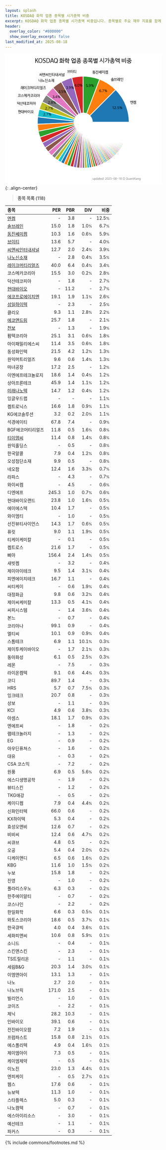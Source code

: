 ```yaml
---
layout: splash
title: KOSDAQ 화학 업종 종목별 시가총액 비중
excerpt: KOSDAQ 화학 업종 종목별 시가총액 비중입니다. 종목별로 주요 재무 지표를 함께 표시합니다.
header:
  overlay_color: "#800000"
  show_overlay_excerpt: false
last_modified_at: 2025-08-18
---
```



![KOSDAQ 화학 업종 종목별 시가총액 비중](/stats/sector/images/kosdaq_업종_화학_종목.png){: .align-center}


> **종목 목록 (118)**<a id="list"></a>

| **종목** | **PER** | **PBR** | **DIV** | **비중** |
| :------- | ------: | ------: | ------: | -------: |
| [엔켐](/348370/) | - | 3.8 | - | 12.5<small>%</small> |
| [솔브레인](/357780/) | 15.0 | 1.8 | 1.0<small>%</small> | 6.7<small>%</small> |
| [동진쎄미켐](/005290/) | 10.3 | 1.6 | 0.6<small>%</small> | 5.9<small>%</small> |
| [브이티](/018290/) | 13.6 | 5.7 | - | 4.0<small>%</small> |
| [씨앤씨인터내셔널](/352480/) | 12.7 | 2.0 | 2.4<small>%</small> | 3.9<small>%</small> |
| [나노신소재](/121600/) | - | 2.8 | 0.4<small>%</small> | 3.5<small>%</small> |
| [레이크머티리얼즈](/281740/) | 40.0 | 6.4 | 0.4<small>%</small> | 3.4<small>%</small> |
| 코스메카코리아 | 15.5 | 3.0 | 0.2<small>%</small> | 2.8<small>%</small> |
| 덕산테코피아 | - | 1.8 | - | 2.7<small>%</small> |
| [현대바이오](/048410/) | - | 11.2 | - | 2.7<small>%</small> |
| [에코프로에이치엔](/383310/) | 19.1 | 1.9 | 1.1<small>%</small> | 2.6<small>%</small> |
| [성일하이텍](/365340/) | - | 2.3 | - | 2.5<small>%</small> |
| 클리오 | 9.3 | 1.1 | 2.8<small>%</small> | 2.2<small>%</small> |
| [에코앤드림](/101360/) | 25.7 | 1.8 | - | 2.1<small>%</small> |
| [천보](/278280/) | - | 1.3 | - | 1.9<small>%</small> |
| 펌텍코리아 | 25.1 | 3.1 | 0.6<small>%</small> | 1.8<small>%</small> |
| 아이패밀리에스씨 | 11.4 | 3.5 | 0.6<small>%</small> | 1.8<small>%</small> |
| 동성화인텍 | 21.5 | 4.2 | 1.2<small>%</small> | 1.3<small>%</small> |
| 원익머트리얼즈 | 9.6 | 0.6 | 1.4<small>%</small> | 1.3<small>%</small> |
| 마녀공장 | 17.2 | 2.5 | - | 1.2<small>%</small> |
| 이엔에프테크놀로지 | 18.6 | 1.4 | 0.4<small>%</small> | 1.2<small>%</small> |
| 상아프론테크 | 45.9 | 1.4 | 1.1<small>%</small> | 1.2<small>%</small> |
| [미래나노텍](/095500/) | 14.7 | 1.2 | 0.4<small>%</small> | 1.2<small>%</small> |
| 잉글우드랩 | - | - | - | 1.1<small>%</small> |
| 켐트로닉스 | 16.6 | 1.8 | 0.9<small>%</small> | 1.1<small>%</small> |
| KG에코솔루션 | 3.2 | 0.2 | 2.0<small>%</small> | 1.1<small>%</small> |
| 석경에이티 | 67.8 | 7.4 | - | 0.9<small>%</small> |
| BGF에코머티리얼즈 | 11.8 | 0.5 | 1.6<small>%</small> | 0.8<small>%</small> |
| [티이엠씨](/425040/) | 11.4 | 0.8 | 1.4<small>%</small> | 0.8<small>%</small> |
| 원익홀딩스 | - | 0.5 | - | 0.8<small>%</small> |
| 한국알콜 | 7.9 | 0.4 | 1.2<small>%</small> | 0.8<small>%</small> |
| 오성첨단소재 | 9.9 | 0.5 | - | 0.8<small>%</small> |
| 네오팜 | 12.4 | 1.6 | 3.3<small>%</small> | 0.7<small>%</small> |
| 라파스 | - | 4.3 | - | 0.7<small>%</small> |
| 와이씨켐 | - | 4.5 | - | 0.6<small>%</small> |
| 디엔에프 | 245.3 | 1.0 | 0.7<small>%</small> | 0.6<small>%</small> |
| 현대바이오랜드 | 23.8 | 1.0 | 1.6<small>%</small> | 0.5<small>%</small> |
| 에이에스텍 | 10.4 | 1.7 | - | 0.5<small>%</small> |
| 와이엠티 | - | 1.0 | - | 0.5<small>%</small> |
| 선진뷰티사이언스 | 14.3 | 1.7 | 0.6<small>%</small> | 0.5<small>%</small> |
| 퓨릿 | 9.0 | 1.1 | 1.9<small>%</small> | 0.5<small>%</small> |
| 티케이케미칼 | - | 0.1 | - | 0.5<small>%</small> |
| 켐트로스 | 21.6 | 1.7 | - | 0.5<small>%</small> |
| 삐아 | 156.4 | 2.4 | 1.4<small>%</small> | 0.5<small>%</small> |
| 새빗켐 | - | 3.2 | - | 0.4<small>%</small> |
| 제이아이테크 | 9.5 | 1.4 | 3.1<small>%</small> | 0.4<small>%</small> |
| 피엔에이치테크 | 16.7 | 1.1 | - | 0.4<small>%</small> |
| 씨티케이 | - | 0.6 | 1.9<small>%</small> | 0.4<small>%</small> |
| 대정화금 | 9.8 | 0.6 | 3.2<small>%</small> | 0.4<small>%</small> |
| 제이씨케미칼 | 13.3 | 0.5 | 4.1<small>%</small> | 0.4<small>%</small> |
| 씨피시스템 | - | 1.4 | 3.6<small>%</small> | 0.4<small>%</small> |
| 본느 | - | 0.7 | - | 0.4<small>%</small> |
| 코리아나 | 99.1 | 0.9 | - | 0.4<small>%</small> |
| 엘티씨 | 10.1 | 0.9 | 0.9<small>%</small> | 0.4<small>%</small> |
| 스톰테크 | 6.9 | 1.1 | 10.1<small>%</small> | 0.3<small>%</small> |
| 제이투케이바이오 | - | 1.7 | 2.1<small>%</small> | 0.3<small>%</small> |
| 동아화성 | 6.1 | 0.5 | 2.5<small>%</small> | 0.3<small>%</small> |
| 레몬 | - | 7.5 | - | 0.3<small>%</small> |
| 라이온켐텍 | 9.1 | 0.6 | 4.4<small>%</small> | 0.3<small>%</small> |
| 코디 | 89.7 | 1.4 | - | 0.3<small>%</small> |
| HRS | 5.7 | 0.7 | 7.5<small>%</small> | 0.3<small>%</small> |
| 잉크테크 | 20.7 | 0.8 | - | 0.3<small>%</small> |
| 상보 | - | 1.1 | - | 0.3<small>%</small> |
| KCI | 4.9 | 0.6 | 3.8<small>%</small> | 0.3<small>%</small> |
| 아셈스 | 18.1 | 1.7 | 0.9<small>%</small> | 0.3<small>%</small> |
| 엔에프씨 | - | 1.8 | - | 0.2<small>%</small> |
| 램테크놀러지 | - | 1.3 | - | 0.2<small>%</small> |
| EG | - | 0.9 | - | 0.2<small>%</small> |
| 아우딘퓨쳐스 | - | 1.6 | - | 0.2<small>%</small> |
| 대유 | - | 0.3 | - | 0.2<small>%</small> |
| CSA 코스믹 | - | 7.2 | - | 0.2<small>%</small> |
| 원풍 | 6.9 | 0.5 | 5.6<small>%</small> | 0.2<small>%</small> |
| 에스디생명공학 | - | 1.9 | - | 0.2<small>%</small> |
| 뷰티스킨 | - | 1.2 | - | 0.2<small>%</small> |
| TKG애강 | - | 0.5 | - | 0.2<small>%</small> |
| 케이디켐 | 7.9 | 0.4 | 4.4<small>%</small> | 0.2<small>%</small> |
| 신화인터텍 | 66.0 | 0.6 | - | 0.2<small>%</small> |
| KX하이텍 | 5.3 | 0.4 | - | 0.2<small>%</small> |
| 효성오앤비 | 12.6 | 0.7 | - | 0.2<small>%</small> |
| 비비씨 | 12.4 | 0.6 | 4.7<small>%</small> | 0.2<small>%</small> |
| 씨큐브 | 4.8 | 0.5 | - | 0.2<small>%</small> |
| 오공 | 5.4 | 0.4 | 2.0<small>%</small> | 0.2<small>%</small> |
| 디케이앤디 | 6.5 | 0.6 | 1.6<small>%</small> | 0.2<small>%</small> |
| KBG | 11.6 | 1.0 | 1.5<small>%</small> | 0.2<small>%</small> |
| 누보 | 15.8 | 1.8 | - | 0.2<small>%</small> |
| 진영 | - | 1.0 | - | 0.2<small>%</small> |
| 폴라리스우노 | 6.3 | 0.3 | - | 0.2<small>%</small> |
| 한주에이알티 | - | 0.7 | - | 0.2<small>%</small> |
| 코스나인 | - | 2.2 | - | 0.2<small>%</small> |
| 한일화학 | 6.6 | 0.3 | 0.5<small>%</small> | 0.1<small>%</small> |
| 와토스코리아 | 18.6 | 0.5 | 3.7<small>%</small> | 0.1<small>%</small> |
| 한국큐빅 | 4.0 | 0.4 | 3.6<small>%</small> | 0.1<small>%</small> |
| 세화피앤씨 | 10.6 | 0.8 | 5.9<small>%</small> | 0.1<small>%</small> |
| 소니드 | - | 0.4 | - | 0.1<small>%</small> |
| 스킨앤스킨 | - | 2.3 | - | 0.1<small>%</small> |
| TS트릴리온 | - | 1.1 | - | 0.1<small>%</small> |
| 세림B&G | 20.3 | 1.4 | 3.0<small>%</small> | 0.1<small>%</small> |
| 이엠앤아이 | 13.1 | 1.3 | - | 0.1<small>%</small> |
| 나노 | 2.7 | 2.0 | - | 0.1<small>%</small> |
| 나노브릭 | 171.0 | 2.5 | - | 0.1<small>%</small> |
| 빌리언스 | - | 1.0 | - | 0.1<small>%</small> |
| 코이즈 | - | 2.2 | - | 0.1<small>%</small> |
| 제닉 | 28.2 | 10.3 | - | 0.1<small>%</small> |
| 인바이오 | 39.1 | 0.6 | - | 0.1<small>%</small> |
| 전진바이오팜 | 7.2 | 1.9 | - | 0.1<small>%</small> |
| 프럼파스트 | 15.8 | 0.8 | 2.1<small>%</small> | 0.1<small>%</small> |
| 에스폴리텍 | 4.9 | 0.4 | 1.6<small>%</small> | 0.1<small>%</small> |
| 제이엠아이 | 7.3 | 0.5 | - | 0.1<small>%</small> |
| 케이엠제약 | - | 0.5 | - | 0.1<small>%</small> |
| 이노진 | 23.0 | 1.3 | 4.4<small>%</small> | 0.1<small>%</small> |
| 엔피케이 | - | 0.5 | 2.7<small>%</small> | 0.1<small>%</small> |
| 웹스 | 17.6 | 0.6 | - | 0.1<small>%</small> |
| 뉴보텍 | 11.3 | 1.0 | - | 0.1<small>%</small> |
| 스타플렉스 | 5.0 | 0.3 | - | 0.1<small>%</small> |
| 나노캠텍 | - | 0.7 | - | 0.1<small>%</small> |
| 에스아이리소스 | - | 3.0 | - | 0.1<small>%</small> |
| 예선테크 | - | 1.1 | - | 0.1<small>%</small> |
| 파커스 | - | 0.3 | - | 0.1<small>%</small> |

{% include commons/footnotes.md %}